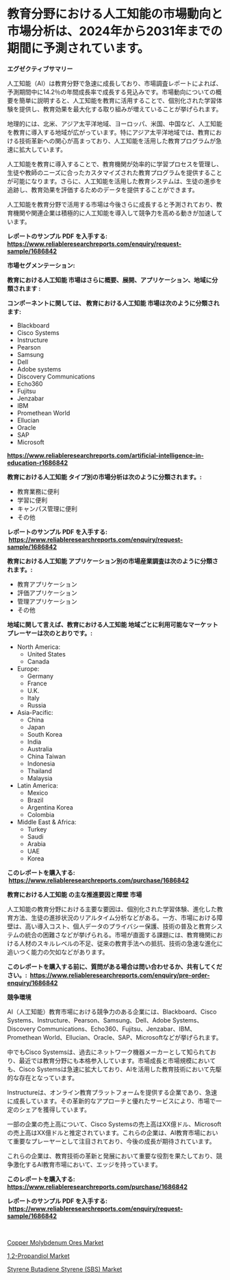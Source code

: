<p><h1>教育分野における人工知能の市場動向と市場分析は、2024年から2031年までの期間に予測されています。</h1></p><p><strong>エグゼクティブサマリー</strong></p>
<p><p>人工知能（AI）は教育分野で急速に成長しており、市場調査レポートによれば、予測期間中に14.2％の年間成長率で成長する見込みです。市場動向についての概要を簡単に説明すると、人工知能を教育に活用することで、個別化された学習体験を提供し、教育効果を最大化する取り組みが増えていることが挙げられます。</p><p>地理的には、北米、アジア太平洋地域、ヨーロッパ、米国、中国など、人工知能を教育に導入する地域が広がっています。特にアジア太平洋地域では、教育における技術革新への関心が高まっており、人工知能を活用した教育プログラムが急速に拡大しています。</p><p>人工知能を教育に導入することで、教育機関が効率的に学習プロセスを管理し、生徒や教師のニーズに合ったカスタマイズされた教育プログラムを提供することが可能になります。さらに、人工知能を活用した教育システムは、生徒の進歩を追跡し、教育効果を評価するためのデータを提供することができます。</p><p>人工知能を教育分野で活用する市場は今後さらに成長すると予測されており、教育機関や関連企業は積極的に人工知能を導入して競争力を高める動きが加速しています。</p></p>
<p><strong>レポートのサンプル PDF を入手する: <a href="https://www.reliableresearchreports.com/enquiry/request-sample/1686842">https://www.reliableresearchreports.com/enquiry/request-sample/1686842</a></strong></p>
<p><strong>市場セグメンテーション:</strong></p>
<p><strong> 教育における人工知能 市場はさらに概要、展開、アプリケーション、地域に分類されます :</strong></p>
<p><strong>コンポーネントに関しては、 教育における人工知能 市場は次のように分類されます: &nbsp;</strong></p>
<p><ul><li>Blackboard</li><li>Cisco Systems</li><li>Instructure</li><li>Pearson</li><li>Samsung</li><li>Dell</li><li>Adobe systems</li><li>Discovery Communications</li><li>Echo360</li><li>Fujitsu</li><li>Jenzabar</li><li>IBM</li><li>Promethean World</li><li>Ellucian</li><li>Oracle</li><li>SAP</li><li>Microsoft</li></ul></p>
<p><strong><a href="https://www.reliableresearchreports.com/artificial-intelligence-in-education-r1686842">https://www.reliableresearchreports.com/artificial-intelligence-in-education-r1686842</a></strong></p>
<p><strong> 教育における人工知能 タイプ別の市場分析は次のように分類されます。:</strong></p>
<p><ul><li>教育業務に便利</li><li>学習に便利</li><li>キャンパス管理に便利</li><li>その他</li></ul></p>
<p><strong>レポートのサンプル PDF を入手する: &nbsp;<a href="https://www.reliableresearchreports.com/enquiry/request-sample/1686842">https://www.reliableresearchreports.com/enquiry/request-sample/1686842</a></strong></p>
<p><strong> 教育における人工知能 アプリケーション別の市場産業調査は次のように分類されます。:</strong></p>
<p><ul><li>教育アプリケーション</li><li>評価アプリケーション</li><li>管理アプリケーション</li><li>その他</li></ul></p>
<p><strong>地域に関して言えば、教育における人工知能 地域ごとに利用可能なマーケットプレーヤーは次のとおりです。:</strong></p>
<p><ul>
    <li>
        North America:
        <ul>
            <li>United States</li>
            <li>Canada</li>
        </ul>
    </li>
    <li>
        Europe:
        <ul>
            <li>Germany</li>
            <li>France</li>
            <li>U.K.</li>
            <li>Italy</li>
            <li>Russia</li>
        </ul>
    </li>
    <li>
        Asia-Pacific:
        <ul>
            <li>China</li>
            <li>Japan</li>
            <li>South Korea</li>
            <li>India</li>
            <li>Australia</li>
            <li>China Taiwan</li>
            <li>Indonesia</li>
            <li>Thailand</li>
            <li>Malaysia</li>
        </ul>
    </li>
    <li>
        Latin America:
        <ul>
            <li>Mexico</li>
            <li>Brazil</li>
            <li>Argentina Korea</li>
            <li>Colombia</li>
        </ul>
    </li>
    <li>
        Middle East & Africa:
        <ul>
            <li>Turkey</li>
            <li>Saudi</li>
            <li>Arabia</li>
            <li>UAE</li>
            <li>Korea</li>
        </ul>
    </li>
    </ul></p>
<p><strong>このレポートを購入する: &nbsp;<a href="https://www.reliableresearchreports.com/purchase/1686842">https://www.reliableresearchreports.com/purchase/1686842</a></strong></p>
<p><strong>教育における人工知能 の主な推進要因と障壁 市場</strong></p>
<p><p>人工知能の教育分野における主要な要因は、個別化された学習体験、進化した教育方法、生徒の進捗状況のリアルタイム分析などがある。一方、市場における障壁は、高い導入コスト、個人データのプライバシー保護、技術の普及と教育システムの統合の困難さなどが挙げられる。市場が直面する課題には、教育機関における人材のスキルレベルの不足、従来の教育手法への抵抗、技術の急速な進化に追いつく能力の欠如などがあります。</p></p>
<p><strong>このレポートを購入する前に、質問がある場合は問い合わせるか、共有してください。:&nbsp; <a href="https://www.reliableresearchreports.com/enquiry/pre-order-enquiry/1686842">https://www.reliableresearchreports.com/enquiry/pre-order-enquiry/1686842</a></strong></p>
<p><strong>競争環境</strong></p>
<p><p>AI（人工知能）教育市場における競争力のある企業には、Blackboard、Cisco Systems、Instructure、Pearson、Samsung、Dell、Adobe Systems、Discovery Communications、Echo360、Fujitsu、Jenzabar、IBM、Promethean World、Ellucian、Oracle、SAP、Microsoftなどが挙げられます。</p><p>中でもCisco Systemsは、過去にネットワーク機器メーカーとして知られており、最近では教育分野にも本格参入しています。市場成長と市場規模においても、Cisco Systemsは急速に拡大しており、AIを活用した教育技術において先駆的な存在となっています。</p><p>Instructureは、オンライン教育プラットフォームを提供する企業であり、急速に成長しています。その革新的なアプローチと優れたサービスにより、市場で一定のシェアを獲得しています。</p><p>一部の企業の売上高について、Cisco Systemsの売上高はXX億ドル、Microsoftの売上高はXX億ドルと推定されています。これらの企業は、AI教育市場において重要なプレーヤーとして注目されており、今後の成長が期待されています。</p><p>これらの企業は、教育技術の革新と発展において重要な役割を果たしており、競争激化するAI教育市場において、エッジを持っています。</p></p>
<p><strong>このレポートを購入する: &nbsp; <a href="https://www.reliableresearchreports.com/purchase/1686842">https://www.reliableresearchreports.com/purchase/1686842</a></strong></p>
<p><strong>レポートのサンプル PDF を入手する: &nbsp;<a href="https://www.reliableresearchreports.com/enquiry/request-sample/1686842">https://www.reliableresearchreports.com/enquiry/request-sample/1686842</a></strong><strong></strong></p>
<p>&nbsp;</p>
<p><p><a href="https://www.linkedin.com/pulse/copper-molybdenum-ores-market-research-report-unlocks-analysis-ktske?trackingId=Wr3FsCfdYHx0FumnWRAfYg%3D%3D">Copper Molybdenum Ores Market</a></p><p><a href="https://www.linkedin.com/pulse/12-propandiol-market-size-reveals-best-marketing-channels-iksde?trackingId=7f%2BioHqSdJ%2Fxti1ZlK4gjQ%3D%3D">1,2-Propandiol Market</a></p><p><a href="https://www.linkedin.com/pulse/analyzing-styrene-butadiene-sbs-market-global-industry-perspective-zftue?trackingId=2QJ8cd%2FyjvnEIJGGpvqTtg%3D%3D">Styrene Butadiene Styrene (SBS) Market</a></p></p>